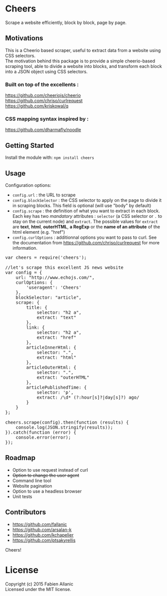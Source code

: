 Cheers
==========

Scrape a website efficiently, block by block, page by page.

## Motivations

This is a Cheerio based scraper, useful to extract data from a website using CSS selectors.<br>
The motivation behind this package is to provide a simple cheerio-based scraping tool, able to divide a website into blocks, and transform each block into a JSON object using CSS selectors.

### Built on top of the excellents :

https://github.com/cheeriojs/cheerio<br>
https://github.com/chriso/curlrequest<br>
https://github.com/kriskowal/q<br>

### CSS mapping syntax inspired by :

https://github.com/dharmafly/noodle

## Getting Started

Install the module with: `npm install cheers`

## Usage

Configuration options:

- `config.url` : the URL to scrape
- `config.blockSelector` : the CSS selector to apply on the page to divide it in scraping blocks. This field is optional (will use "body" by default)
- `config.scrape` : the definition of what you want to extract in each block. Each key has two *mandatory* attributes : `selector` (a CSS selector or `.` to stay on the current node) and `extract`. The possible values for `extract` are **text**, **html**, **outerHTML**, <b>a RegExp</b> or the <b>name of an attribute</b> of the html element (e.g. "href")
- `config.curlOptions` : additionnal options you want to pass to curl. See the documentation from https://github.com/chriso/curlrequest for more information.


<pre>
var cheers = require('cheers');

//let's scrape this excellent JS news website
var config = {
    url: "http://www.echojs.com/",
    curlOptions: {
        'useragent': 'Cheers'
    },
    blockSelector: "article",
    scrape: {
        title: {
            selector: "h2 a",
            extract: "text"
        },
        link: {
            selector: "h2 a",
            extract: "href"
        },
        articleInnerHtml: {
            selector: ".",
            extract: "html"
        },
        articleOuterHtml: {
            selector: ".",
            extract: "outerHTML"
        },
        articlePublishedTime: {
            selector: 'p',
            extract: /\d* (?:hour[s]?|day[s]?) ago/
        }
    }
};

cheers.scrape(config).then(function (results) {
    console.log(JSON.stringify(results));
}).catch(function (error) {
    console.error(error);
});
</pre>

## Roadmap

- Option to use request instead of curl
- ~~Option to change the user agent~~
- Command line tool
- Website pagination
- Option to use a headless browser
- Unit tests

## Contributors

- https://github.com/fallanic
- https://github.com/arsalan-k
- https://github.com/kchapelier
- https://github.com/ptsakyrellis

Cheers!

# License
Copyright (c) 2015 Fabien Allanic  
Licensed under the MIT license.
